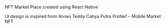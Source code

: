 NFT Market Place created using React Native


UI design is inspired from <a src="https://dribbble.com/shots/17067745-ProNef-Mobile-Market-NFT">Alvian Teddy Cahya Putra
ProNef – Mobile Market NFT </a>